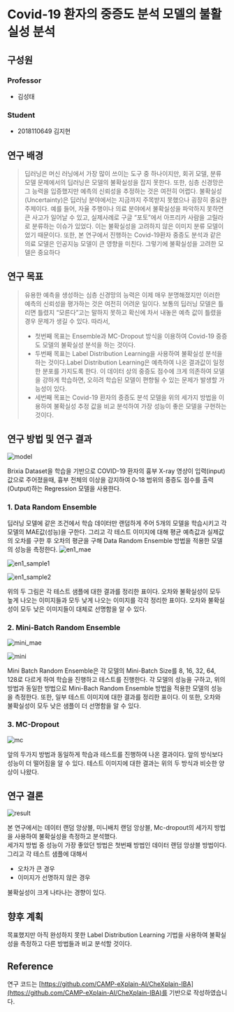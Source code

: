 # Covid-19 환자의 중증도 분석 모델의 불활실성 분석

## 구성원

### Professor
* 김성태 

### Student
* 2018110649 김지현


## 연구 배경
>딥러닝은 머신 러닝에서 가장 많이 쓰이는 도구 중 하나이지만, 회귀 모델, 분류 모델 문제에서의 딥러닝은 모델의 불확실성을 잡지 못한다. 또한, 심층 신경망은 그 능력을 입증했지만 예측의 신뢰성을 추정하는 것은 여전히 어렵다. 불확실성(Uncertainty)은 딥러닝 분야에서는 지금까지 주목받지 못했으나 굉장히 중요한 주제이다.
>예를 들어, 자율 주행이나 의료 분야에서 불확실성을 파악하지 못하면 큰 사고가 일어날 수 있고, 실제사례로 구글 “포토”에서 아프리카 사람을 고릴라로 분류하는 이슈가 있었다. 이는 불확실성을 고려하지 않은 이미지 분류 모델이었기 때문이다. 또한, 본 연구에서 진행하는 Covid-19환자 중증도 분석과 같은 의료 모델은 인공지능 모델이 큰 영향을 미친다. 그렇기에 불확실성을 고려한 모델은 중요하다

## 연구 목표
>유용한 예측을 생성하는 심층 신경망의 능력은 이제 매우 분명해졌지만 이러한 예측의 신뢰성을 평가하는 것은 여전히 어려운 일이다. 보통의 딥러닝 모델은 틀리면 틀렸지 “모른다”고는 말하지 못하고 확신에 차서 내놓은 예측 값이 틀렸을 경우 문제가 생길 수 있다. 따라서, 
>* 첫번째 목표는 Ensemble과 MC-Dropout 방식을 이용하여 Covid-19 중증도 모델의 불확실성 분석을 하는 것이다.
>* 두번째 목표는 Label Distribution Learning을 사용하여 불확실성 분석을 하는 것이다.Label Distribution Learning은 예측하여 나온 결과값이 일정한 분포를 가지도록 한다. 이 데이터 상의 중증도 점수에 크게 의존하여 모델을 강하게 학습하면, 오히려 학습된 모델이 편향될 수 있는 문제가 발생할 가능성이 있다.
>* 세번째 목표는 Covid-19 환자의 중증도 분석 모델을 위의 세가지 방법을 이용하여 불확실성 추정 값을 비교 분석하여 가장 성능이 좋은 모델을 구현하는 것이다.

## 연구 방법 및 연구 결과

![model](https://user-images.githubusercontent.com/31675698/146669875-f3dfcd3d-3740-4e5e-81f5-69f977d7205d.png)


Brixia Dataset을 학습을 기반으로 COVID-19 환자의 흉부 X-ray 영상이 입력(input)값으로 주어졌을때, 흉부 전체의 이상을 감지하여 0-18 범위의 중증도 점수를 출력(Output)하는 Regression 모델을 사용한다.

### 1. Data Random Ensemble
딥러닝 모델에 같은 조건에서 학습 데이터만 랜덤하게 주어 5개의 모델을 학습시키고 각 모델의 MAE값(성능)을 구한다. 그리고 각 테스트 이미지에 대해 평균 예측값과 실제값의 오차를 구한 후 오차의 평균을 구해 Data Random Ensemble 방법을 적용한 모델의 성능을 측정한다.
![en1_mae](https://user-images.githubusercontent.com/31675698/146670125-0801d6ac-33cb-4418-a2bb-7e5513ea1b26.png)

![en1_sample1](https://user-images.githubusercontent.com/31675698/146670137-481c5e46-0bdb-49ce-8b29-19421b96e291.png)

![en1_sample2](https://user-images.githubusercontent.com/31675698/146670138-54b3da7d-5124-47c8-bd90-3ab8acb53dcf.png)

위의 두 그림은 각 테스트 샘플에 대한 결과를 정리한 표이다. 오차와 불확실성이 모두 높게 나오는 이미지들과 모두 낮게 나오는 이미지를 각각 정리한 표이다. 오차와 불확실성이 모두 낮은 이미지들이 대체로 선명함을 알 수 있다.

### 2. Mini-Batch Random Ensemble
![mini_mae](https://user-images.githubusercontent.com/31675698/146670143-b7f11097-fb4d-4e3b-8c5f-dc403f77aa28.png)


![mini](https://user-images.githubusercontent.com/31675698/146670157-e01b8c79-03ac-4f37-b432-c43f43aa58b1.png)

Mini Batch Random Ensemble은 각 모델의 Mini-Batch Size를 8, 16, 32, 64, 128로 다르게 하여 학습을 진행하고 테스트를 진행한다. 각 모델의 성능을 구하고, 위의 방법과 동일한 방법으로 Mini-Bach Random Ensemble 방법을 적용한 모델의 성능을 측정한다.
또한, 일부 테스트 이미지에 대한 결과를 정리한 표이다. 이 또한, 오차와 불확실성이 모두 낮은 샘플이 더 선명함을 알 수 있다.

### 3. MC-Dropout
![mc](https://user-images.githubusercontent.com/31675698/146670158-8f1218eb-026a-4fd9-a2ae-4ab2aa278f56.png)

앞의 두가지 방법과 동일하게 학습과 테스트를 진행하여 나온 결과이다. 앞의 방식보다 성능이 더 떨어짐을 알 수 있다. 테스트 이미지에 대한 결과는 위의 두 방식과 비슷한 양상이 나왔다.

## 연구 결론
![result](https://user-images.githubusercontent.com/31675698/146670159-75f04067-f0cf-49d7-96a8-d3900efe87b9.png)

본 연구에서는 데이터 랜덤 앙상블, 미니배치 랜덤 앙상블, Mc-dropout의 세가지 방법을 사용하여 불확실성을 측정하고 분석했다.
<br/>세가지 방법 중 성능이 가장 좋았던 방법은 첫번째 방법인 데이터 랜덤 앙상블 방법이다.
<br/>그리고 각 테스트 샘플에 대해서 
* 오차가 큰 경우 
* 이미지가 선명하지 않은 경우

불확실성이 크게 나타나는 경향이 있다.

## 향후 계획

목표했지만 아직 완성하지 못한 Label Distribution Learning 기법을 사용하여 불확실성을 측정하고 다른 방법들과 비교 분석할 것이다.

## Reference

연구 코드는 [https://github.com/CAMP-eXplain-AI/CheXplain-IBA](https://github.com/CAMP-eXplain-AI/CheXplain-IBA)를 기반으로 작성하였습니다.


